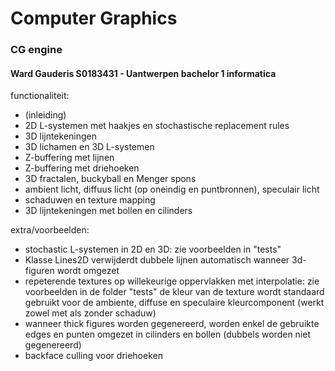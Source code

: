 # Computer Graphics
### CG engine
#### Ward Gauderis S0183431 - Uantwerpen bachelor 1 informatica

functionaliteit:
- (inleiding)
- 2D L-systemen met haakjes en stochastische replacement rules
- 3D lijntekeningen
- 3D lichamen en 3D L-systemen
- Z-buffering met lijnen
- Z-buffering met driehoeken
- 3D fractalen, buckyball en Menger spons
- ambient licht, diffuus licht (op oneindig en puntbronnen), speculair licht
- schaduwen en texture mapping
- 3D lijntekeningen met bollen en cilinders

extra/voorbeelden:
- stochastic L-systemen in 2D en 3D: zie voorbeelden in "tests"
- Klasse Lines2D verwijderdt dubbele lijnen automatisch wanneer 3d-figuren wordt omgezet
- repeterende textures op willekeurige oppervlakken met interpolatie: zie voorbeelden in de folder "tests"
  de kleur van de texture wordt standaard gebruikt voor de ambiente, diffuse en speculaire kleurcomponent
  (werkt zowel met als zonder schaduw)
- wanneer thick figures worden gegenereerd, worden enkel de gebruikte edges en punten omgezet in cilinders en bollen (dubbels worden niet gegenereerd)
- backface culling voor driehoeken
